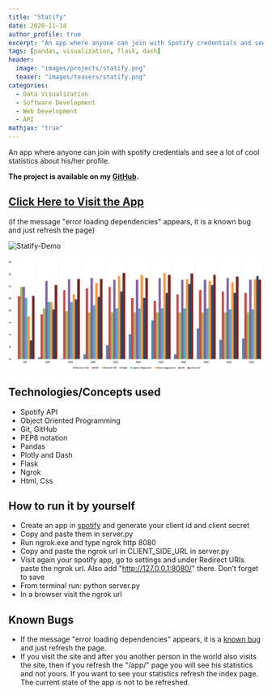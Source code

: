 ```yaml
---
title: "Statify"
date: 2020-11-14
author_profile: true
excerpt: "An app where anyone can join with Spotify credentials and see a lot of cool statistics about his/her profile"
tags: [pandas, visualization, flask, dash]
header:
  image: "images/projects/statify.png"
  teaser: "images/teasers/statify.png"
categories:
  - Data Visualization
  - Software Development
  - Web Development
  - API
mathjax: "true"
---
```


An app where anyone can join with spotify credentials and see a lot of cool statistics about his/her profile.

**The project is available on my [GitHub](https://github.com/Deffro/statify).**

## <a href="http://5d4a6818027f.ngrok.io/" target="_blank">Click Here to Visit the App</a>
(if the message "error loading dependencies" appears, it is a known bug and just refresh the page)

![Statify-Demo](images/projects/demo.gif)
<p><img src="/images/projects/emotion/tfidf.png" alt="tf-idf" />

## Technologies/Concepts used
- Spotify API
- Object Oriented Programming
- Git, GitHub
- PEP8 notation
- Pandas
- Plotly and Dash
- Flask
- Ngrok
- Html, Css

## How to run it by yourself
- Create an app in [spotify](https://developer.spotify.com/dashboard/applications) and generate your client id and client secret
- Copy and paste them in server.py
- Run ngrok.exe and type ngrok http 8080
- Copy and paste the ngrok url in CLIENT_SIDE_URL in server.py
- Visit again your spotify app, go to settings and under Redirect URIs paste the ngrok url. Also add "http://127.0.0.1:8080/" there. Don't forget to save
- From terminal run: python server.py
- In a browser visit the ngrok url

## Known Bugs
- If the message "error loading dependencies" appears, it is a [known bug](https://github.com/plotly/dash/issues/125) and just refresh the page.
- If you visit the site and after you another person in the world also visits the site, then if you refresh the "/app/" page you will see his statistics and not yours. If you want to see your statistics refresh the index page. The current state of the app is not to be refreshed. 
















